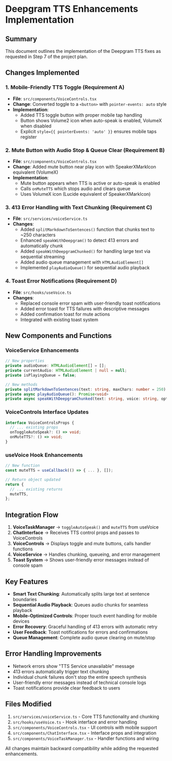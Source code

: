 # Deepgram TTS Enhancements Implementation

## Summary
This document outlines the implementation of the Deepgram TTS fixes as requested in Step 7 of the project plan.

## Changes Implemented

### 1. Mobile-Friendly TTS Toggle (Requirement A)
- **File**: `src/components/VoiceControls.tsx`
- **Change**: Converted toggle to a `<button>` with `pointer-events: auto` style
- **Implementation**: 
  - Added TTS toggle button with proper mobile tap handling
  - Button shows Volume2 icon when auto-speak is enabled, VolumeX when disabled
  - Explicit `style={{ pointerEvents: 'auto' }}` ensures mobile taps register

### 2. Mute Button with Audio Stop & Queue Clear (Requirement B)
- **File**: `src/components/VoiceControls.tsx`
- **Change**: Added mute button near play icon with SpeakerXMarkIcon equivalent (VolumeX)
- **Implementation**:
  - Mute button appears when TTS is active or auto-speak is enabled
  - Calls `onMuteTTS` which stops audio and clears queue
  - Uses VolumeX icon (Lucide equivalent of SpeakerXMarkIcon)

### 3. 413 Error Handling with Text Chunking (Requirement C)
- **File**: `src/services/voiceService.ts`
- **Changes**:
  - Added `splitMarkdownToSentences()` function that chunks text to ~250 characters
  - Enhanced `speakWithDeepgram()` to detect 413 errors and automatically chunk
  - Added `speakWithDeepgramChunked()` for handling large text via sequential streaming
  - Added audio queue management with `HTMLAudioElement[]`
  - Implemented `playAudioQueue()` for sequential audio playback

### 4. Toast Error Notifications (Requirement D)
- **File**: `src/hooks/useVoice.ts`
- **Changes**:
  - Replaced console error spam with user-friendly toast notifications
  - Added error toast for TTS failures with descriptive messages
  - Added confirmation toast for mute actions
  - Integrated with existing toast system

## New Components and Functions

### VoiceService Enhancements
```typescript
// New properties
private audioQueue: HTMLAudioElement[] = [];
private currentAudio: HTMLAudioElement | null = null;
private isPlayingQueue = false;

// New methods
private splitMarkdownToSentences(text: string, maxChars: number = 250): string[]
private async playAudioQueue(): Promise<void>
private async speakWithDeepgramChunked(text: string, voice: string, options: any): Promise<void>
```

### VoiceControls Interface Updates
```typescript
interface VoiceControlsProps {
  // ... existing props
  onToggleAutoSpeak?: () => void;
  onMuteTTS?: () => void;
}
```

### useVoice Hook Enhancements
```typescript
// New function
const muteTTS = useCallback(() => { ... }, []);

// Return object updated
return {
  // ... existing returns
  muteTTS,
};
```

## Integration Flow

1. **VoiceTaskManager** → `toggleAutoSpeak()` and `muteTTS` from useVoice
2. **ChatInterface** → Receives TTS control props and passes to VoiceControls
3. **VoiceControls** → Displays toggle and mute buttons, calls handler functions
4. **VoiceService** → Handles chunking, queueing, and error management
5. **Toast System** → Shows user-friendly error messages instead of console spam

## Key Features

- **Smart Text Chunking**: Automatically splits large text at sentence boundaries
- **Sequential Audio Playback**: Queues audio chunks for seamless playback
- **Mobile-Optimized Controls**: Proper touch event handling for mobile devices
- **Error Recovery**: Graceful handling of 413 errors with automatic retry
- **User Feedback**: Toast notifications for errors and confirmations
- **Queue Management**: Complete audio queue clearing on mute/stop

## Error Handling Improvements

- Network errors show "TTS Service unavailable" message
- 413 errors automatically trigger text chunking
- Individual chunk failures don't stop the entire speech synthesis
- User-friendly error messages instead of technical console logs
- Toast notifications provide clear feedback to users

## Files Modified

1. `src/services/voiceService.ts` - Core TTS functionality and chunking
2. `src/hooks/useVoice.ts` - Hook interface and error handling
3. `src/components/VoiceControls.tsx` - UI controls with mobile support
4. `src/components/ChatInterface.tsx` - Interface props and integration
5. `src/components/VoiceTaskManager.tsx` - Handler functions and wiring

All changes maintain backward compatibility while adding the requested enhancements.
